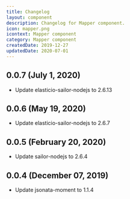 ```yaml
---
title: Changelog
layout: component
description: Changelog for Mapper component.
icon: mapper.png
icontext: Mapper component
category: Mapper component
createdDate: 2019-12-27
updatedDate: 2020-07-01
---
```


## 0.0.7 (July 1, 2020)

* Update elasticio-sailor-nodejs to 2.6.13

## 0.0.6 (May 19, 2020)

* Update elasticio-sailor-nodejs to 2.6.7

## 0.0.5 (February 20, 2020)

* Update sailor-nodejs to 2.6.4

## 0.0.4 (December 07, 2019)

* Update jsonata-moment to 1.1.4
